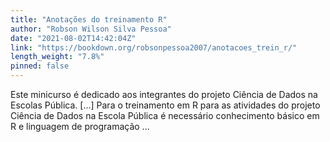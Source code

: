 ```yaml
---
title: "Anotações do treinamento R"
author: "Robson Wilson Silva Pessoa"
date: "2021-08-02T14:42:04Z"
link: "https://bookdown.org/robsonpessoa2007/anotacoes_trein_r/"
length_weight: "7.8%"
pinned: false
---
```


Este minicurso é dedicado aos integrantes do projeto Ciência de Dados na Escolas Pública. [...] Para o treinamento em R para as atividades do projeto Ciência de Dados na Escola Pública é necessário conhecimento básico em R e linguagem de programação ...
